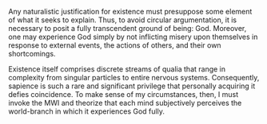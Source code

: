 Any naturalistic justification for existence must presuppose some element of what it seeks to explain. Thus, to avoid circular argumentation, it is necessary to posit a fully transcendent ground of being: God. Moreover, one may experience God simply by not inflicting misery upon themselves in response to external events, the actions of others, and their own shortcomings.

Existence itself comprises discrete streams of qualia that range in complexity from singular particles to entire nervous systems. Consequently, sapience is such a rare and significant privilege that personally acquiring it defies coincidence. To make sense of my circumstances, then, I must invoke the MWI and theorize that each mind subjectively perceives the world-branch in which it experiences God fully.